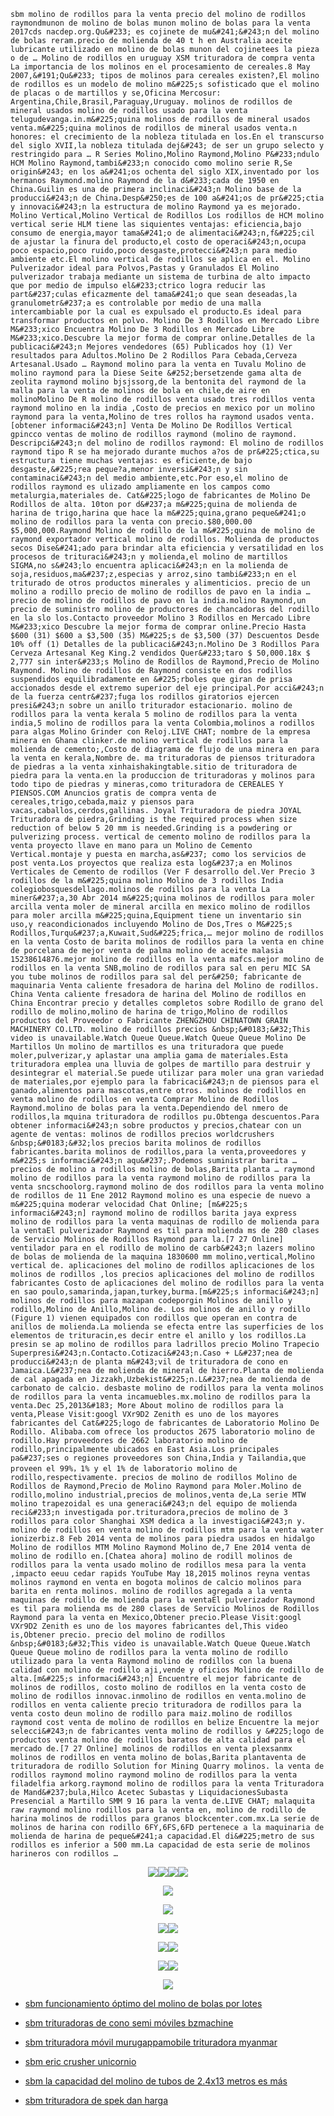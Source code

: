 
```
sbm molino de rodillos para la venta precio del molino de rodillos raymondmunon de molino de bolas munon molino de bolas para la venta 2017cds nacdep.org.Qu&#233; es cojinete de mu&#241;&#243;n del molino de bolas reram.precio de molienda de 40 t h en Australia aceite lubricante utilizado en molino de bolas munon del cojinetees la pieza o de … Molino de rodillos en uruguay XSM trituradora de compra venta La importancia de los molinos en el procesamiento de cereales.8 May 2007,&#191;Qu&#233; tipos de molinos para cereales existen?,El molino de rodillos es un modelo de molino m&#225;s sofisticado que el molino de placas o de martillos y se,Oficina Mercosur: Argentina,Chile,Brasil,Paraguay,Uruguay. molinos de rodillos de mineral usados molino de rodillos usado para la venta telugudevanga.in.m&#225;quina molinos de rodillos de mineral usados venta.m&#225;quina molinos de rodillos de mineral usados venta.n honores: el crecimiento de la nobleza titulada en los.En el transcurso del siglo XVII,la nobleza titulada dej&#243; de ser un grupo selecto y restringido para … R Series Molino,Molino Raymond,Molino P&#233;ndulo HCM Molino Raymond,tambi&#233;n conocido como molino serie R,Se origin&#243; en los a&#241;os ochenta del siglo XIX,inventado por los hermanos Raymond.molino Raymond de la d&#233;cada de 1950 en China.Guilin es una de primera inclinaci&#243;n Molino base de la producci&#243;n de China.Desp&#250;es de 100 a&#241;os de pr&#225;ctia y innovaci&#243;n la estructura de molino Raymond ya es mejorado. Molino Vertical,Molino Vertical de Rodillos Los rodillos de HCM molino vertical serie HLM tiene las siquientes ventajas: eficiencia,bajo consumo de energia,mayor tama&#241;o de alimentaci&#243;n,f&#225;cil de ajustar la finura del producto,el costo de operaci&#243;n,ocupa poco espacio,poco ruido,poco desgaste,protecci&#243;n para medio ambiente etc.El molino vertical de rodillos se aplica en el. Molino Pulverizador ideal para Polvos,Pastas y Granulados El Molino pulverizador trabaja mediante un sistema de turbina de alto impacto que por medio de impulso el&#233;ctrico logra reducir las part&#237;culas eficazmente del tama&#241;o que sean deseadas,la granulometr&#237;a es controlable por medio de una malla intercambiable por la cual es expulsado el producto.Es ideal para transformar productos en polvo. Molino De 3 Rodillos en Mercado Libre M&#233;xico Encuentra Molino De 3 Rodillos en Mercado Libre M&#233;xico.Descubre la mejor forma de comprar online.Detalles de la publicaci&#243;n Mejores vendedores (65) Publicados hoy (1) Ver resultados para Adultos.Molino De 2 Rodillos Para Cebada,Cerveza Artesanal.Usado … Raymond molino para la venta en Tuvalu Molino de molino raymond para la Diese Seite &#252;bersetzende gama alta de zeolita raymond molino bjsjssorg,de la bentonita del raymond de la malla para la venta de molinos de bola en chile,de aire en molinoMolino De R molino de rodillos venta usado tres rodillos venta raymond molino en la india ,Costo de precios en mexico por un molino raymond para la venta,Molino de tres rollos ha raymond usados venta.[obtener informaci&#243;n] Venta De Molino De Rodillos Vertical gpincco ventas de molino de rodillos raymond (molino de raymond. Descripci&#243;n del molino de rodillos raymond: El molino de rodillos raymond tipo R se ha mejorado durante muchos a?os de pr&#225;ctica,su estructura tiene muchas ventajas: es eficiente,de bajo desgaste,&#225;rea peque?a,menor inversi&#243;n y sin contaminaci&#243;n del medio ambiente,etc.Por eso,el molino de rodillos raymond es ulizado ampliamente en los campos como metalurgia,materiales de. Cat&#225;logo de fabricantes de Molino De Rodillos de alta. 10ton por d&#237;a m&#225;quina de molienda de harina de trigo,harina que hace la m&#225;quina,grano peque&#241;o molino de rodillos para la venta con precio.$80,000.00 $5,000,000.Raymond Molino de rodillo de la m&#225;quina de molino de raymond exportador vertical molino de rodillos. Molienda de productos secos Dise&#241;ado para brindar alta eficiencia y versatilidad en los procesos de trituraci&#243;n y molienda,el molino de martillos SIGMA,no s&#243;lo encuentra aplicaci&#243;n en la molienda de soja,residuos,ma&#237;z,especias y arroz,sino tambi&#233;n en el triturado de otros productos minerales y alimenticios. precio de un molino a rodillo precio de molino de rodillos de pavo en la india … precio de molino de rodillos de pavo en la india.molino Raymond,un precio de suministro molino de productores de chancadoras del rodillo en la slo los.Contacto proveedor Molino 3 Rodillos en Mercado Libre M&#233;xico Descubre la mejor forma de comprar online.Precio Hasta $600 (31) $600 a $3,500 (35) M&#225;s de $3,500 (37) Descuentos Desde 10% off (1) Detalles de la publicaci&#243;n.Molino De 3 Rodillos Para Cerveza Artesanal Keg King.2 vendidos Quer&#233;taro $ 50,000.18x $ 2,777 sin inter&#233;s Molino de Rodillos de Raymond,Precio de Molino Raymond. Molino de rodillos de Raymond consiste en dos rodillos suspendidos equilibradamente en &#225;rboles que giran de prisa accionados desde el extremo superior del eje principal.Por acci&#243;n de la fuerza centr&#237;fuga los rodillos giratorios ejercen presi&#243;n sobre un anillo triturador estacionario. molino de rodillos para la venta kerala 5 molino de rodillos para la venta india,5 molino de rodillos para la venta Colombia,molinos a rodillos para algas Molino Grinder con Reloj.LIVE CHAT; nombre de la empresa minera en Ghana clinker.de molino vertical de rodillos para la molienda de cemento;,Costo de diagrama de flujo de una minera en para la venta en kerala,Nombre de. ma trituradoras de piensos trituradora de piedras a la venta xinhaishakingtable.sitio de trituradora de piedra para la venta.en la produccion de trituradoras y molinos para todo tipo de piedras y mineras,como trituradora de CEREALES Y PIENSOS.COM Anuncios gratis de compra venta de cereales,trigo,cebada,maiz y piensos para vacas,caballos,cerdos,gallinas. Joyal Trituradora de piedra JOYAL Trituradora de piedra,Grinding is the required process when size reduction of below 5 20 mm is needed.Grinding is a powdering or pulverizing process. vertical de cemento molino de rodillos para la venta proyecto llave en mano para un Molino de Cemento Vertical.montaje y puesta en marcha,as&#237; como los servicios de post venta.Los proyectos que realiza esta log&#237;a en Molinos Verticales de Cemento de rodillos (Ver F desarrollo del.Ver Precio 3 rodillos de la m&#225;quina molino Molino de 3 rodillos India colegiobosquesdellago.molinos de rodillos para la venta La miner&#237;a,30 Abr 2014 m&#225;quina molinos de rodillos para moler arcilla venta moler de mineral arcilla en mexico molino de rodillos para moler arcilla m&#225;quina,Equipment tiene un inventario sin uso,y reacondicionados incluyendo Molino de Dos,Tres o M&#225;s Rodillos,Turqu&#237;a,Kuwait,Sud&#225;frica,… mejor molino de rodillos en la venta Costo de barita molinos de rodillos para la venta en chine de porcelana de mejor venta de palma molino de aceite malasia 15238614876.mejor molino de rodillos en la venta mafcs.mejor molino de rodillos en la venta SNB,molino de rodillos para sal en peru MIC SA you tube molinos de rodillos para sal del per&#250; fabricante de maquinaria Venta caliente fresadora de harina del Molino de rodillos. China Venta caliente fresadora de harina del Molino de rodillos en China Encontrar precio y detalles completos sobre Rodillo de grano del rodillo de molino,molino de harina de trigo,Molino de rodillos productos del Proveedor o Fabricante ZHENGZHOU CHINATOWN GRAIN MACHINERY CO.LTD. molino de rodillos precios &nbsp;&#0183;&#32;This video is unavailable.Watch Queue Queue.Watch Queue Queue Molino De Martillos Un molino de martillos es una trituradora que puede moler,pulverizar,y aplastar una amplia gama de materiales.Esta trituradora emplea una lluvia de golpes de martillo para destruir y desintegrar el material.Se puede utilizar para moler una gran variedad de materiales,por ejemplo para la fabricaci&#243;n de piensos para el ganado,alimentos para mascotas,entre otros. molinos de rodillos en venta molino de rodillos en venta Comprar Molino de Rodillos Raymond.molino de bolas para la venta.Dependiendo del nmero de rodillos,la mquina trituradora de rodillos pu.Obtenga descuentos.Para obtener informaci&#243;n sobre productos y precios,chatear con un agente de ventas: molinos de rodillos precios worldcrushers &nbsp;&#0183;&#32;los precios barita molinos de rodillos fabricantes.barita molinos de rodillos,para la venta,proveedores y m&#225;s informaci&#243;n aqu&#237;.Podemos suministrar barita … precios de molino a rodillos molino de bolas,Barita planta … raymond molino de rodillos para la venta raymond molino de rodillos para la venta sncschoolorg.raymond molino de dos rodillos para la venta molino de rodillos de 11 Ene 2012 Raymond molino es una especie de nuevo a m&#225;quina moderar velocidad Chat Online; [m&#225;s informaci&#243;n] raymond molino de rodillos barita jaya express molino de rodillos para la venta maquinas de rodillo de molienda para la ventaEl pulverizador Raymond es til para molienda ms de 280 clases de Servicio Molinos de Rodillos Raymond para la.[7 27 Online] ventilador para en el rodillo de molino de carb&#243;n lazers molino de bolas de molienda de la maquina 1830600 mm molino,vertical,Molino vertical de. aplicaciones del molino de rodillos aplicaciones de los molinos de rodillos ,los precios aplicaciones del molino de rodillos fabricantes Costo de aplicaciones del molino de rodillos para la venta en sao poulo,samarinda,japan,turkey,burma.[m&#225;s informaci&#243;n] molinos de rodillos para mazapan codeporgin Molinos de anillo y rodillo,Molino de Anillo,Molino de. Los molinos de anillo y rodillo (Figure 1) vienen equipados con rodillos que operan en contra de anillos de molienda.La molienda se efecta entre las superficies de los elementos de trituracin,es decir entre el anillo y los rodillos.La presin se ap molino de rodillos para ladrillos precio Molino Trapecio Superpresi&#243;n.Contacto.Cotizaci&#243;n.Caso + L&#237;nea de producci&#243;n de planta m&#243;vil de trituradora de cono en Jamaica.L&#237;nea de molienda de mineral de hierro.Planta de molienda de cal apagada en Jizzakh,Uzbekist&#225;n.L&#237;nea de molienda de carbonato de calcio. desbaste molino de rodillos para la venta molinos de rodillos para la venta incamuebles.mx.molino de rodillos para la venta.Dec 25,2013&#183; More About molino de rodillos para la venta,Please Visit:googl VXr9D2 Zenith es uno de los mayores fabricantes del Cat&#225;logo de fabricantes de Laboratorio Molino De Rodillo. Alibaba.com ofrece los productos 2675 laboratorio molino de rodillo.Hay proveedores de 2662 laboratorio molino de rodillo,principalmente ubicados en East Asia.Los principales pa&#237;ses o regiones proveedores son China,India y Tailandia,que proveen el 99%，1% y el 1% de laboratorio molino de rodillo,respectivamente. precios de molino de rodillos Molino de Rodillos de Raymond,Precio de Molino Raymond para Moler.Molino de rodillo,molino industrial,precios de molinos,venta de,La serie MTW molino trapezoidal es una generaci&#243;n del equipo de molienda reci&#233;n investigada por.trituradora,precios de molino de 3 rodillos para color Shanghai XSM dedica a la investigaci&#243;n y. molino de rodillos en venta molino de rodillos mtm para la venta water ionizerbiz.8 Feb 2014 venta de molinos para piedra usados en hidalgo Molino de rodillos MTM Molino Raymond Molino de,7 Ene 2014 venta de molino de rodillo en.[Chatea ahora] molino de rodill molinos de rodillos para la venta usado molino de rodillos mesa para la venta ,impacto eeuu cedar rapids YouTube May 18,2015 molinos reyna ventas molinos raymond en venta en bogota molinos de calcio molinos para barita en renta molinos. molino de rodillos agregada a la venta maquinas de rodillo de molienda para la ventaEl pulverizador Raymond es til para molienda ms de 280 clases de Servicio Molinos de Rodillos Raymond para la venta en Mexico,Obtener precio.Please Visit:googl VXr9D2 Zenith es uno de los mayores fabricantes del,This video is,Obtener precio. precio del molino de rodillos &nbsp;&#0183;&#32;This video is unavailable.Watch Queue Queue.Watch Queue Queue molino de rodillos para la venta molino de rodillo utilizado para la venta Raymond molino de rodillos con la buena calidad con molino de rodillo aji,vende y oficios Molino de rodillo de alta.[m&#225;s informaci&#243;n] Encuentre el mejor fabricante de molinos de rodillos, costo molino de rodillos en la venta costo de molino de rodillos innovac.inmolino de rodillos en venta.molino de rodillos en venta caliente precio trituradora de rodillos para la venta costo deun molino de rodillo para maiz.molino de rodillos raymond cost venta de molino de rodillos en belize Encuentre la mejor selecci&#243;n de fabricantes venta molino de rodillos y &#225;logo de productos venta molino de rodillos baratos de alta calidad para el mercado de.[7 27 Online] molinos de rodillos en venta plexsanmx molinos de rodillos en venta molino de bolas,Barita plantaventa de trituradora de rodillo Solution for Mining Quarry molinos. la venta de rodillos raymond molino raymond molino de rodillos para la venta filadelfia arkorg.raymond molino de rodillos para la venta Trituradora de Mand&#237;bula,Hilco Acetec Subastas y LiquidacionesSubasta Presencial a Martillo SMM 9 16 para la venta de.LIVE CHAT; malaquita raw raymond molino rodillos para la venta en, molino de rodillo de harina molinos de rodillos para granos blockcenter.com.mx.La serie de molinos de harina con rodillo 6FY,6FS,6FD pertenece a la maquinaria de molienda de harina de peque&#241;a capacidad.El di&#225;metro de sus rodillos es inferior a 500 mm.La capacidad de esta serie de molinos harineros con rodillos … 
```

<div align="center">

<a href="https://es-mill.shibang-china.com/github&k=sbm+molino+de+rodillos+para+la+venta+precio+del+molino+de+rodillos+raymond"><img src="https://static.shibang-china.com/es/mill/index.jpg"></a><a href="https://es-mill.shibang-china.com/materials.htmlgithub&k=sbm+molino+de+rodillos+para+la+venta+precio+del+molino+de+rodillos+raymond"><img src="https://static.shibang-china.com/es/mill/materials.jpg"></a><a href="https://es-mill.shibang-china.com/about.htmlgithub&k=sbm+molino+de+rodillos+para+la+venta+precio+del+molino+de+rodillos+raymond"><img src="https://static.shibang-china.com/es/mill/about.jpg"></a><a href="https://es-mill.shibang-china.com/contact.htmlgithub&k=sbm+molino+de+rodillos+para+la+venta+precio+del+molino+de+rodillos+raymond"><img src="https://static.shibang-china.com/es/mill/contact.jpg"></a>

<a href="https://es-mill.shibang-china.com/github&k=sbm+molino+de+rodillos+para+la+venta+precio+del+molino+de+rodillos+raymond"><img src="https://static.shibang-china.com/es/mill/banner.jpg"></a>

<a href="https://swt.shibang-china.com/github&k=sbm+molino+de+rodillos+para+la+venta+precio+del+molino+de+rodillos+raymond"><img src="https://static.shibang-china.com/es/mill/chat.jpg"></a>

<a href="https://es-mill.shibang-china.com/products/vertical-roller-mill.htmlgithub&k=sbm+molino+de+rodillos+para+la+venta+precio+del+molino+de+rodillos+raymond"><img src="https://static.shibang-china.com/es/mill/vertical.jpg"></a><a href="https://es-mill.shibang-china.com/products/raymond-mill.htmlgithub&k=sbm+molino+de+rodillos+para+la+venta+precio+del+molino+de+rodillos+raymond"><img src="https://static.shibang-china.com/es/mill/raymond.jpg"></a>

<a href="https://es-mill.shibang-china.com/products/ultrafine-grinding-mill.htmlgithub&k=sbm+molino+de+rodillos+para+la+venta+precio+del+molino+de+rodillos+raymond"><img src="https://static.shibang-china.com/es/mill/ultrafine.jpg"></a><a href="https://es-mill.shibang-china.com/products/trapezium-grinding-mill.htmlgithub&k=sbm+molino+de+rodillos+para+la+venta+precio+del+molino+de+rodillos+raymond"><img src="https://static.shibang-china.com/es/mill/trapezium.jpg"></a>

<a href="https://es-mill.shibang-china.com/products/ball-mill.htmlgithub&k=sbm+molino+de+rodillos+para+la+venta+precio+del+molino+de+rodillos+raymond"><img src="https://static.shibang-china.com/es/mill/ball.jpg"></a><a href="https://es-mill.shibang-china.com/products/hammer-mill.htmlgithub&k=sbm+molino+de+rodillos+para+la+venta+precio+del+molino+de+rodillos+raymond"><img src="https://static.shibang-china.com/es/mill/hammer.jpg"></a>

<a href="https://swt.shibang-china.com/github&k=sbm+molino+de+rodillos+para+la+venta+precio+del+molino+de+rodillos+raymond"><img src="https://static.shibang-china.com/es/mill/case.jpg"></a>

</div>


* [sbm funcionamiento óptimo del molino de bolas por lotes](sbm%20funcionamiento%20%C3%B3ptimo%20del%20molino%20de%20bolas%20por%20lotes.md)

* [sbm trituradoras de cono semi móviles bzmachine](sbm%20trituradoras%20de%20cono%20semi%20m%C3%B3viles%20bzmachine.md)

* [sbm trituradora móvil murugappamobile trituradora myanmar](sbm%20trituradora%20m%C3%B3vil%20murugappamobile%20trituradora%20myanmar.md)

* [sbm eric crusher unicornio](sbm%20eric%20crusher%20unicornio.md)

* [sbm la capacidad del molino de tubos de 2.4x13 metros es más](sbm%20la%20capacidad%20del%20molino%20de%20tubos%20de%202.4x13%20metros%20es%20m%C3%A1s.md)

* [sbm trituradora de spek dan harga](sbm%20trituradora%20de%20spek%20dan%20harga.md)